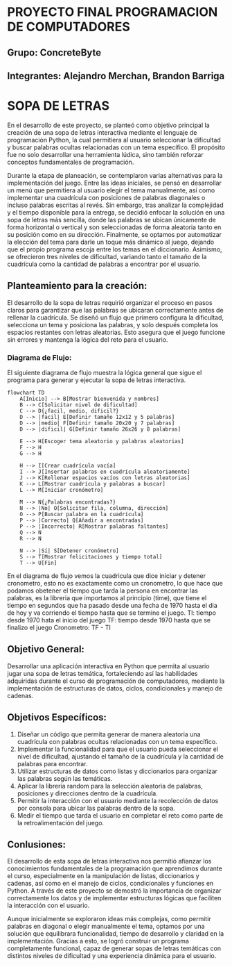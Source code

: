 # PROYECTO FINAL PROGRAMACION DE COMPUTADORES
## Grupo: ConcreteByte
## Integrantes: Alejandro Merchan, Brandon Barriga
# SOPA DE LETRAS

En el desarrollo de este proyecto, se planteó como objetivo principal la creación de una sopa de letras interactiva mediante el lenguaje de programación Python, la cual permitiera al usuario seleccionar la dificultad y buscar palabras ocultas relacionadas con un tema específico. El propósito fue no solo desarrollar una herramienta lúdica, sino también reforzar conceptos fundamentales de programación.

Durante la etapa de planeación, se contemplaron varias alternativas para la implementación del juego. Entre las ideas iniciales, se pensó en desarrollar un menú que permitiera al usuario elegir el tema manualmente, así como implementar una cuadrícula con posiciones de palabras diagonales o incluso palabras escritas al revés. Sin embargo, tras analizar la complejidad y el tiempo disponible para la entrega, se decidió enfocar la solución en una sopa de letras más sencilla, donde las palabras se ubican únicamente de forma horizontal o vertical y son seleccionadas de forma aleatoria tanto en su posición como en su dirección.
Finalmente, se optamos por automatizar la elección del tema para darle un toque más dinámico al juego, dejando que el propio programa escoja entre los temas en el diccionario. Asimismo, se ofrecieron tres niveles de dificultad, variando tanto el tamaño de la cuadrícula como la cantidad de palabras a encontrar por el usuario.

## Planteamiento para la creación:

El desarrollo de la sopa de letras requirió organizar el proceso en pasos claros para garantizar que las palabras se ubicaran correctamente antes de rellenar la cuadrícula. Se diseñó un flujo que primero configura la dificultad, selecciona un tema y posiciona las palabras, y solo después completa los espacios restantes con letras aleatorias. Esto asegura que el juego funcione sin errores y mantenga la lógica del reto para el usuario.

### Diagrama de Flujo:
El siguiente diagrama de flujo muestra la lógica general que sigue el programa para generar y ejecutar la sopa de letras interactiva.

```mermaid
flowchart TD
    A[Inicio] --> B[Mostrar bienvenida y nombres]
    B --> C[Solicitar nivel de dificultad]
    C --> D{¿facil, medio, dificil?}
    D --> |facil| E[Definir tamaño 12x12 y 5 palabras]
    D --> |medio| F[Definir tamaño 20x20 y 7 palabras]
    D --> |dificil| G[Definir tamaño 26x26 y 8 palabras]

    E --> H[Escoger tema aleatorio y palabras aleatorias]
    F --> H
    G --> H

    H --> I[Crear cuadrícula vacía]
    I --> J[Insertar palabras en cuadrícula aleatoriamente]
    J --> K[Rellenar espacios vacíos con letras aleatorias]
    K --> L[Mostrar cuadrícula y palabras a buscar]
    L --> M[Iniciar cronómetro]

    M --> N{¿Palabras encontradas?}
    N --> |No| O[Solicitar fila, columna, dirección]
    O --> P[Buscar palabra en la cuadrícula]
    P --> |Correcto| Q[Añadir a encontradas]
    P --> |Incorrecto| R[Mostrar palabras faltantes]
    Q --> N
    R --> N

    N --> |Sí| S[Detener cronómetro]
    S --> T[Mostrar felicitaciones y tiempo total]
    T --> U[Fin]
```

En el diagrama de flujo vemos la cuadricula que dice iniciar y detener cronometro, esto no es exactamente como un cronometro, lo que hace que podamos obetener el tiempo que tarda la persona en encontrar las palabras, es la libreria que importamos al principio (time), que tiene el tiempo en segundos que ha pasado desde una fecha de 1970 hasta el dia de hoy y va corriendo el tiempo hasta que se termine el juego.
TI: tiempo desde 1970 hata el inicio del juego
TF: tiempo desde 1970 hasta que se finalizo el juego
Cronometro: TF - TI

## Objetivo General:

Desarrollar una aplicación interactiva en Python que permita al usuario jugar una sopa de letras temática, fortaleciendo así las habilidades adquiridas durante el curso de programación de computadores, mediante la implementación de estructuras de datos, ciclos, condicionales y manejo de cadenas.

## Objetivos Específicos:

1. Diseñar un código que permita generar de manera aleatoria una cuadrícula con palabras ocultas relacionadas con un tema específico.
2. Implementar la funcionalidad para que el usuario pueda seleccionar el nivel de dificultad, ajustando el tamaño de la cuadrícula y la cantidad de palabras para encontrar.
3. Utilizar estructuras de datos como listas y diccionarios para organizar las palabras según las temáticas.
4. Aplicar la librería random para la selección aleatoria de palabras, posiciones y direcciones dentro de la cuadrícula.
5. Permitir la interacción con el usuario mediante la recolección de datos por consola para ubicar las palabras dentro de la sopa.
6. Medir el tiempo que tarda el usuario en completar el reto como parte de la retroalimentación del juego.

## Conlusiones:

El desarrollo de esta sopa de letras interactiva nos permitió afianzar los conocimientos fundamentales de la programación que aprendimos durante el curso, especialmente en la manipulación de listas, diccionarios y cadenas, así como en el manejo de ciclos, condicionales y funciones en Python. A través de este proyecto se demostró la importancia de organizar correctamente los datos y de implementar estructuras lógicas que faciliten la interacción con el usuario.

Aunque inicialmente se exploraron ideas más complejas, como permitir palabras en diagonal o elegir manualmente el tema, optamos por una solución que equilibrara funcionalidad, tiempo de desarrollo y claridad en la implementación. Gracias a esto, se logró construir un programa completamente funcional, capaz de generar sopas de letras temáticas con distintos niveles de dificultad y una experiencia dinámica para el usuario.





